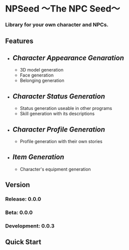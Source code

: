 # NPSeed 〜The NPC Seed〜
### Library for your own character and NPCs.
## Features
- ## *Character Appearance Genaration*
    - 3D model generation
    - Face generation
    - Belonging generation
- ## *Character Status Generation*
    - Status generation useable in other programs
    - Skill generation with its descriptions
- ## *Character Profile Generation*
    - Profile generation with their own stories
- ## *Item Generation*
    - Character's equipment generation
## Version
### Release: 0.0.0
### Beta: 0.0.0
### Development: 0.0.3
## Quick Start
